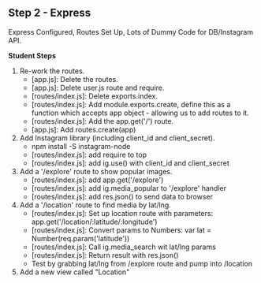 ## Step 2 - Express

Express Configured, Routes Set Up, Lots of Dummy Code for DB/Instagram API.

__Student Steps__

1. Re-work the routes.
	- [app.js]: Delete the routes. 
	- [app.js]: Delete user.js route and require.
	- [routes/index.js]: Delete exports.index.
	- [routes/index.js]: Add module.exports.create, define this as a function which accepts app object - allowing us to add routes to it.
	- [routes/index.js]: Add the app.get('/') route.
	- [app.js]: Add routes.create(app)
2. Add Instagram library (including client_id and client_secret).
	- npm install -S instagram-node
	- [routes/index.js]: add require to top
	- [routes/index.js]: add ig.use() with client_id and client_secret
3. Add a '/explore' route to show popular images.
	- [routes/index.js]: add app.get('/explore')
	- [routes/index.js]: add ig.media_popular to '/explore' handler
	- [routes/index.js]: add res.json() to send data to browser
4. Add a '/location' route to find media by lat/lng.
	- [routes/index.js]: Set up location route with parameters: app.get('/location/:latitude/:longitude')
	- [routes/index.js]: Convert params to Numbers: var lat = Number(req.param('latitude'))
	- [routes/index.js]: Call ig.media_search wit lat/lng params
	- [routes/index.js]: Return result with res.json()
	- Test by grabbing lat/lng from /explore route and pump into /location
5. Add a new view called "Location"
